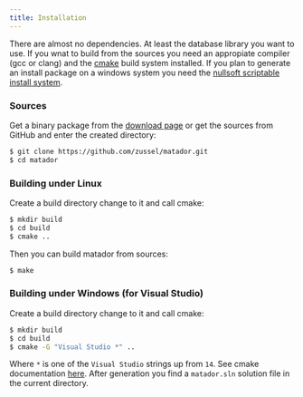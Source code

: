 ```yaml
---
title: Installation
---
```

There are almost no dependencies. At least the database library you want to use.
If you wnat to build from the sources you need an appropiate compiler
(gcc or clang) and the [cmake](http://www.cmake.org) build system installed.
If you plan to generate an install package on a windows system you need
the [nullsoft scriptable install system](http://nsis.sourceforge.net).

### Sources

Get a binary package from the [download page](/download) or
get the sources from GitHub and enter the created directory:

```bash
$ git clone https://github.com/zussel/matador.git
$ cd matador
```

### Building under Linux

Create a build directory change to it and call cmake:

```bash
$ mkdir build
$ cd build
$ cmake ..
```

Then you can build matador from sources:

```bash
$ make
```

### Building under Windows (for Visual Studio)

Create a build directory change to it and call cmake:

```bash
$ mkdir build
$ cd build
$ cmake -G "Visual Studio *" ..
```

Where `*` is one of the `Visual Studio` strings up from `14`. See cmake
documentation [here](https://cmake.org/cmake/help/v3.6/manual/cmake-generators.7.html?#visual-studio-generators).
After generation you find a `matador.sln` solution file in the current directory.
